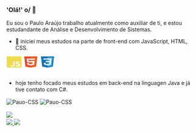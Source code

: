 ### 'Olá!' o/ 👋
  Eu sou o Paulo Araújo trabalho atualmente como auxiliar de ti, e estou estudandante de Análise e Desenvolvimento de Sistemas.

- 🌱 iniciei meus estudos na parte de front-end com JavaScript, HTML, CSS.

<div>
 <img align="center" alt="Paulo-Js" height="30" width="40" src="https://raw.githubusercontent.com/devicons/devicon/master/icons/javascript/javascript-plain.svg">
 <img align="center" alt="Paulo-HTML" height="30" width="40" src="https://raw.githubusercontent.com/devicons/devicon/master/icons/html5/html5-original.svg">
 <img align="center" alt="Pauo-CSS" height="30" width="40" src="https://raw.githubusercontent.com/devicons/devicon/master/icons/css3/css3-original.svg">
</div>
<br>

  - hoje tenho focado meus estudos em back-end na linguagen Java e já tive contato com C#.
<div>
 <img align="center" alt="Pauo-CSS" height="30" width="40" src="https://cdn.jsdelivr.net/gh/devicons/devicon/icons/java/java-original-wordmark.svg">

<img align="center" alt="Pauo-CSS" height="30" width="40" src="https://cdn.jsdelivr.net/gh/devicons/devicon/icons/csharp/csharp-original.svg">


</div>
<br>
<div>
  <a href="https://www.linkedin.com/in/pauloarauj/" target="_blank"><img src="https://img.shields.io/badge/-LinkedIn-%230077B5?style=for-the-badge&logo=linkedin&logoColor=white" target="_blank"></a> 
  
</div>
  <div align="left">
  <a href="https://github.com/pauloaraj">
  <img height="150em" src="https://github-readme-stats.vercel.app/api?username=pauloaraj&show_icons=true&theme=dark&include_all_commits=true&count_private=true"/>
  <img height="150em" src="https://github-readme-stats.vercel.app/api/top-langs/?username=pauloaraj&layout=compact&show_icons=true&theme=dark&include_all_commits=true&count_private=true""https://github.com/pauloaraj/github-readme-stats"/>
</div>
<br>
 
